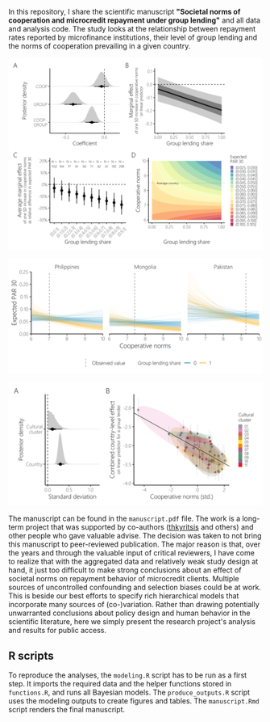 In this repository, I share the scientific manuscript **"Societal norms of cooperation and microcredit repayment under group lending"** and all data and analysis code. 
The study looks at the relationship between repayment rates reported by microfinance institutions, their level of group lending and the norms of cooperation prevailing in a given country. 

<p align="center">
<img src="https://github.com/stefgehrig/mficoop/blob/main/outputs/fig_params_main.png" width="600">
</p>


<p align="center">
<img src="https://github.com/stefgehrig/mficoop/blob/main/outputs/fig_predcoop_main.png" width="600">
</p>

<p align="center">
<img src="https://github.com/stefgehrig/mficoop/blob/main/outputs/fig_varcomp_main.png" width="600">
</p>

The manuscript can be found in the `manuscript.pdf` file. The work is a long-term project that was supported by co-authors ([thkyritsis](https://github.com/thkyritsis) and others) and other people who gave valuable advise. 
The decision was taken to not bring this manuscript to peer-reviewed publication. The major reason is that, over the years and through the valuable input of critical reviewers, 
I have come to realize that with the aggregated data and relatively weak study design at hand, 
it just too difficult to make strong conclusions about an effect of societal norms on repayment behavior of microcredit clients. Multiple sources of uncontrolled confounding
and selection biases could be at work. This is beside our best efforts to specify rich hierarchical models that incorporate many sources of (co-)variation. 
Rather than drawing potentially unwarranted conclusions about policy design and human behavior in the
scientific literature, here we simply present the research project's analysis and results for public access. 

## R scripts

To reproduce the analyses, the `modeling.R` script has to be run as a first step. It imports the required data and the helper functions stored in `functions.R`, and runs all Bayesian models. 
The `produce_outputs.R` script uses the modeling outputs to create figures and tables. The `manuscript.Rmd` script renders the final manuscript.
